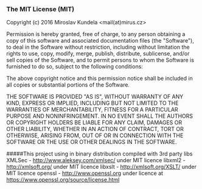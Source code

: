 ### The MIT License (MIT)

Copyright (c) 2016 Miroslav Kundela &lt;mail(at)mirus.cz&gt;

Permission is hereby granted, free of charge, to any person obtaining a copy of 
this software and associated documentation files (the "Software"), to deal in 
the Software without restriction, including without limitation the rights to use,
copy, modify, merge, publish, distribute, sublicense, and/or sell copies of 
the Software, and to permit persons to whom the Software is furnished to do so,
subject to the following conditions:

The above copyright notice and this permission notice shall be included in 
all copies or substantial portions of the Software.

THE SOFTWARE IS PROVIDED "AS IS", WITHOUT WARRANTY OF ANY KIND, EXPRESS OR 
IMPLIED, INCLUDING BUT NOT LIMITED TO THE WARRANTIES OF MERCHANTABILITY, FITNESS
 FOR A PARTICULAR PURPOSE AND NONINFRINGEMENT. IN NO EVENT SHALL THE AUTHORS OR 
 COPYRIGHT HOLDERS BE LIABLE FOR ANY CLAIM, DAMAGES OR OTHER LIABILITY, WHETHER 
 IN AN ACTION OF CONTRACT, TORT OR OTHERWISE, ARISING FROM, OUT OF OR 
 IN CONNECTION WITH THE SOFTWARE OR THE USE OR OTHER DEALINGS IN THE SOFTWARE.
 
 
#####This project using in binary distribution compiled with 3rd party libs
XMLSec - http://www.aleksey.com/xmlsec/ under MIT licence
libxml2 - http://xmlsoft.org/ under MIT licence
libxslt - http://xmlsoft.org/XSLT/ under MIT licence
openssl - http://www.openssl.org under licence at https://www.openssl.org/source/license.html